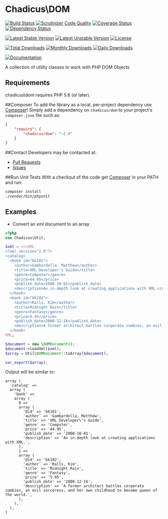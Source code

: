 # Chadicus\DOM

[![Build Status](https://travis-ci.org/chadicus/dom-php.svg?branch=master)](https://travis-ci.org/chadicus/dom-php)
[![Scrutinizer Code Quality](https://scrutinizer-ci.com/g/chadicus/dom-php/badges/quality-score.png?b=master)](https://scrutinizer-ci.com/g/chadicus/dom-php/?branch=master)
[![Coverage Status](https://coveralls.io/repos/github/chadicus/dom-php/badge.svg?branch=master)](https://coveralls.io/github/chadicus/dom-php?branch=master)
[![Dependency Status](https://www.versioneye.com/user/projects/55fdfd99601dd9001f000001/badge.svg?style=flat-square)](https://www.versioneye.com/user/projects/55fdfd99601dd9001f000001)

[![Latest Stable Version](https://poser.pugx.org/chadicus/dom/v/stable)](https://packagist.org/packages/chadicus/dom)
[![Latest Unstable Version](https://poser.pugx.org/chadicus/dom/v/unstable)](https://packagist.org/packages/chadicus/dom)
[![License](https://poser.pugx.org/chadicus/dom/license)](https://packagist.org/packages/chadicus/dom)

[![Total Downloads](https://poser.pugx.org/chadicus/dom/downloads)](https://packagist.org/packages/chadicus/dom)
[![Monthly Downloads](https://poser.pugx.org/chadicus/dom/d/monthly)](https://packagist.org/packages/chadicus/dom)
[![Daily Downloads](https://poser.pugx.org/chadicus/dom/d/daily)](https://packagist.org/packages/chadicus/dom)

[![Documentation](https://img.shields.io/badge/reference-phpdoc-blue.svg?style=flat)](http://www.pholiophp.org/chadicus/dom)

A collection of utility classes to work with PHP DOM Objects

## Requirements

chadicus\dom requires PHP 5.6 (or later).

##Composer
To add the library as a local, per-project dependency use [Composer](http://getcomposer.org)! Simply add a dependency on
`chadicus/dom` to your project's `composer.json` file such as:

```json
{
    "require": {
        "chadicus/dom": "~2.0"
    }
}
```
##Contact
Developers may be contacted at:

 * [Pull Requests](https://github.com/chadicus/dom-php/pulls)
 * [Issues](https://github.com/chadicus/dom-php/issues)

##Run Unit Tests
With a checkout of the code get [Composer](http://getcomposer.org) in your PATH and run:

```sh
composer install
./vendor/bin/phpunit
```
## Examples

* Convert an xml document to an array
```php
<?php
use Chadicus\Util;

$xml = <<<XML
<?xml version="1.0"?>
<catalog>
  <book id="bk101">
    <author>Gambardella, Matthew</author>
    <title>XML Developer's Guide</title>
    <genre>Computer</genre>
    <price>44.95</price>
    <publish_date>2000-10-01</publish_date>
    <description>An in-depth look at creating applications with XML.</description>
  </book>
  <book id="bk102">
    <author>Ralls, Kim</author>
    <title>Midnight Rain</title>
    <genre>Fantasy</genre>
    <price>5.95</price>
    <publish_date>2000-12-16</publish_date>
    <description>A former architect battles corporate zombies, an evil sorceress, and her own childhood to become queen of the world.</description>
  </book>
XML;

$document = new \DOMDocument();
$document->loadXml($xml);
$array = Util\DOMDocument::toArray($document);

var_export($array);

```

Output will be similar to:

```
array (
  'catalog' =>
  array (
    'book' =>
    array (
      0 =>
      array (
        '@id' => 'bk101',
        'author' => 'Gambardella, Matthew',
        'title' => 'XML Developer\'s Guide',
        'genre' => 'Computer',
        'price' => '44.95',
        'publish_date' => '2000-10-01',
        'description' => 'An in-depth look at creating applications with XML.',
      ),
      1 =>
      array (
        '@id' => 'bk102',
        'author' => 'Ralls, Kim',
        'title' => 'Midnight Rain',
        'genre' => 'Fantasy',
        'price' => '5.95',
        'publish_date' => '2000-12-16',
        'description' => 'A former architect battles corporate zombies, an evil sorceress, and her own childhood to become queen of the world.',
      ),
    ),
  ),
)
```



